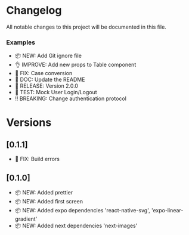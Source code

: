# Changelog

All notable changes to this project will be documented in this file.

### Examples

- 📦 NEW: Add Git ignore file
- 👌 IMPROVE: Add new props to Table component
- 🐛 FIX: Case conversion
- 📖 DOC: Update the README
- 🚀 RELEASE: Version 2.0.0
- 🤖 TEST: Mock User Login/Logout
- ‼️ BREAKING: Change authentication protocol

# Versions

## [0.1.1]

- 🐛 FIX: Build errors

## [0.1.0]

- 📦 NEW: Added prettier
- 📦 NEW: Added first screen
- 📦 NEW: Added expo dependencies 'react-native-svg', 'expo-linear-gradient'
- 📦 NEW: Added next dependencies 'next-images'

